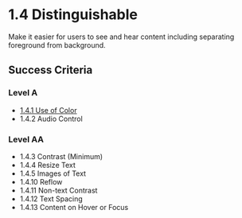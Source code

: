# 1.4 Distinguishable

Make it easier for users to see and hear content including separating foreground from background.

## Success Criteria

### Level A
- [1.4.1 Use of Color](./1.4.1-use-of-color.md)
- 1.4.2 Audio Control

### Level AA
- 1.4.3 Contrast (Minimum)
- 1.4.4 Resize Text
- 1.4.5 Images of Text
- 1.4.10 Reflow
- 1.4.11 Non-text Contrast
- 1.4.12 Text Spacing
- 1.4.13 Content on Hover or Focus 